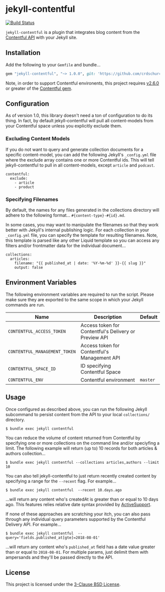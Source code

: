 # jekyll-contentful

[![Build Status](https://travis-ci.org/crdschurch/jekyll-contentful.svg?branch=master)](https://travis-ci.org/crdschurch/jekyll-contentful)

`jekyll-contentful` is a plugin that integrates blog content from the [Contentful API](https://www.contentful.com/developers/docs/references/content-delivery-api/) with your Jekyll site.

## Installation

Add the following to your `Gemfile` and bundle...

```ruby
gem "jekyll-contentful", "~> 1.0.0", git: 'https://github.com/crdschurch/jekyll-contentful.git'
```

Note, in order to support Contentful environents, this project requires [v2.6.0](https://github.com/contentful/contentful.rb/releases/tag/v2.6.0) or greater of the [Contentful gem](http://rubygems.org/gems/contentful).

## Configuration

As of version 1.0, this library doesn't need a ton of configuration to do its thing. In fact, by default jekyll-contentful will pull all content-models from your Contentful space unless you explicitly exclude them.

### Excluding Content Models

If you do not want to query and generate collection documents for a specific content-model, you can add the following Jekyll's `_config.yml` file where the exclude array contains one or more Contentful ids. This will tell jekyll-contentful to pull in all content-models, except `article` and `podcast`.

```
contentful:
  exclude:
    - article
    - product
```

### Specifying Filenames

By default, the names for any files generated in the collections directory will adhere to the following format... `#{content-type}-#{id}.md`.

In some cases, you may want to manipulate the filenames so that they work better with Jekyll's internal publishing logic. For each collection in your `_config.yml` file, you can specify the template for resulting filenames. Note, this template is parsed like any other Liquid template so you can access any filters and/or frontmatter data for the individual document...

```
collections:
  articles:
    filename: "{{ published_at | date: '%Y-%m-%d' }}-{{ slug }}"
    output: false
```

## Environment Variables

The following environment variables are required to run the script. Please make sure they are exported to the same scope in which your Jekyll commands are run.

| Name | Description | Default |
| ----- | ------ | ------- |
| `CONTENTFUL_ACCESS_TOKEN` | Access token for Contentful's Delivery or Preview API | |
| `CONTENTFUL_MANAGEMENT_TOKEN` | Access token for Contentful's Management API | |
| `CONTENTFUL_SPACE_ID` | ID specifying Contentful Space | |
| `CONTENTFUL_ENV` | Contentful environment | `master` |

## Usage

Once configured as described above, you can run the following Jekyll subcommand to persist content from the API to your local `collections/` directory.

```text
$ bundle exec jekyll contentful
```

You can reduce the volume of content returned from Contentful by specifying one or more collections on the command line and/or speciyfing a limit. The following example will return (up to) 10 records for both articles & authors collection...

```
$ bundle exec jekyll contentful --collections articles,authors --limit 10
```

You can also tell jekyll-contentful to just return recently created content by specifying a range for the `--recent` flag. For example...

```
$ bundle exec jekyll contentful  --recent 10.days.ago
```

...will return any content who's createdAt is greater than or equal to 10 days ago. This features relies relative date syntax provided by [ActiveSupport](https://github.com/rails/rails/tree/master/activesupport).

If none of these approaches are scratching your itch, you can also pass through any individual query parameters supported by the Contentful Delivery API. For example...

```
$ bundle exec jekyll contentful  --query='fields.published_at[gte]=2018-08-01'
```

...will return any content who's `published_at` field has a date value greater than or equal to `2018-08-01`. For multiple params, just delimit them with ampersands and they'll be passed directly to the API.

## License

This project is licensed under the [3-Clause BSD License](https://opensource.org/licenses/BSD-3-Clause).
